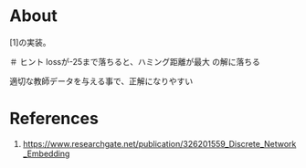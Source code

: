 # About
[1]の実装。

＃ ヒント
lossが-25まで落ちると、ハミング距離が最大
の解に落ちる

適切な教師データを与える事で、正解になりやすい

# References
1. https://www.researchgate.net/publication/326201559_Discrete_Network_Embedding

